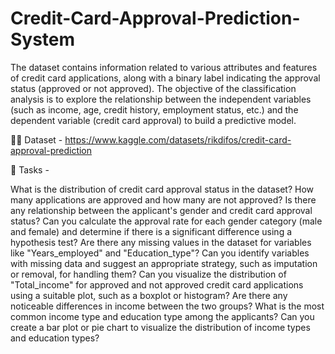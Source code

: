 # Credit-Card-Approval-Prediction-System

The dataset contains information related to various attributes and features of credit card applications, along with a binary label indicating the approval status (approved or not approved). The objective of the classification analysis is to explore the relationship between the independent variables (such as income, age, credit history, employment status, etc.) and the dependent variable (credit card approval) to build a predictive model.

👩‍💻 Dataset - https://www.kaggle.com/datasets/rikdifos/credit-card-approval-prediction

📌 Tasks -

What is the distribution of credit card approval status in the dataset? How many applications are approved and how many are not approved?
Is there any relationship between the applicant's gender and credit card approval status? Can you calculate the approval rate for each gender category (male and female) and determine if there is a significant difference using a hypothesis test?
Are there any missing values in the dataset for variables like "Years_employed" and "Education_type"? Can you identify variables with missing data and suggest an appropriate strategy, such as imputation or removal, for handling them?
Can you visualize the distribution of "Total_income" for approved and not approved credit card applications using a suitable plot, such as a boxplot or histogram? Are there any noticeable differences in income between the two groups?
What is the most common income type and education type among the applicants? Can you create a bar plot or pie chart to visualize the distribution of income types and education types?
